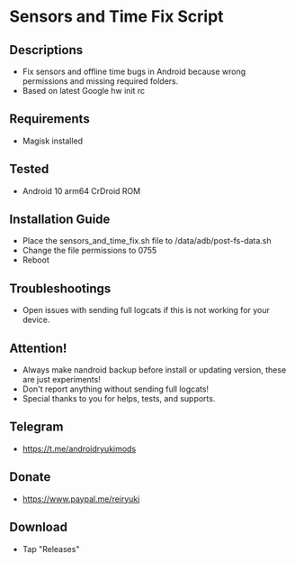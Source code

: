 # Sensors and Time Fix Script

## Descriptions
- Fix sensors and offline time bugs in Android because wrong permissions and missing required folders.
- Based on latest Google hw init rc

## Requirements
- Magisk installed

## Tested
- Android 10 arm64 CrDroid ROM
 
## Installation Guide
- Place the sensors_and_time_fix.sh file to /data/adb/post-fs-data.sh
- Change the file permissions to 0755
- Reboot

## Troubleshootings
- Open issues with sending full logcats if this is not working for your device.

## Attention!
- Always make nandroid backup before install or updating version, these are just experiments!
- Don't report anything without sending full logcats!
- Special thanks to you for helps, tests, and supports.

## Telegram
- https://t.me/androidryukimods

## Donate
- https://www.paypal.me/reiryuki

## Download
- Tap "Releases"

